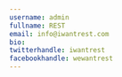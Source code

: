 ```yaml
---
username: admin
fullname: REST
email: info@iwantrest.com
bio:
twitterhandle: iwantrest
facebookhandle: wewantrest
---
```

